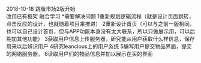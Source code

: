 2018-10-18
跳蚤市场2版开始  
改用已有框架 融合学习
*需要解决问题
  1重新规划逻辑流程（就是设计页面跳转，点击反应的设计，也就随着项目来推进）
  2重新设计首页（可以与之前一版相同，也可以自己设计首页，但与APP功能本身没有太大联系，所以只做展示用，可以后期加其他功能）
  3获取用户信息上传服务器，研究能从用户获取什么样信息，保存用来以后辨识用户
  4研究leanclous上的用户系统
  5编写用户提交物品界面，提交的网络服务器。
  6读取用户们的物品信息并加以展示在买的界面
